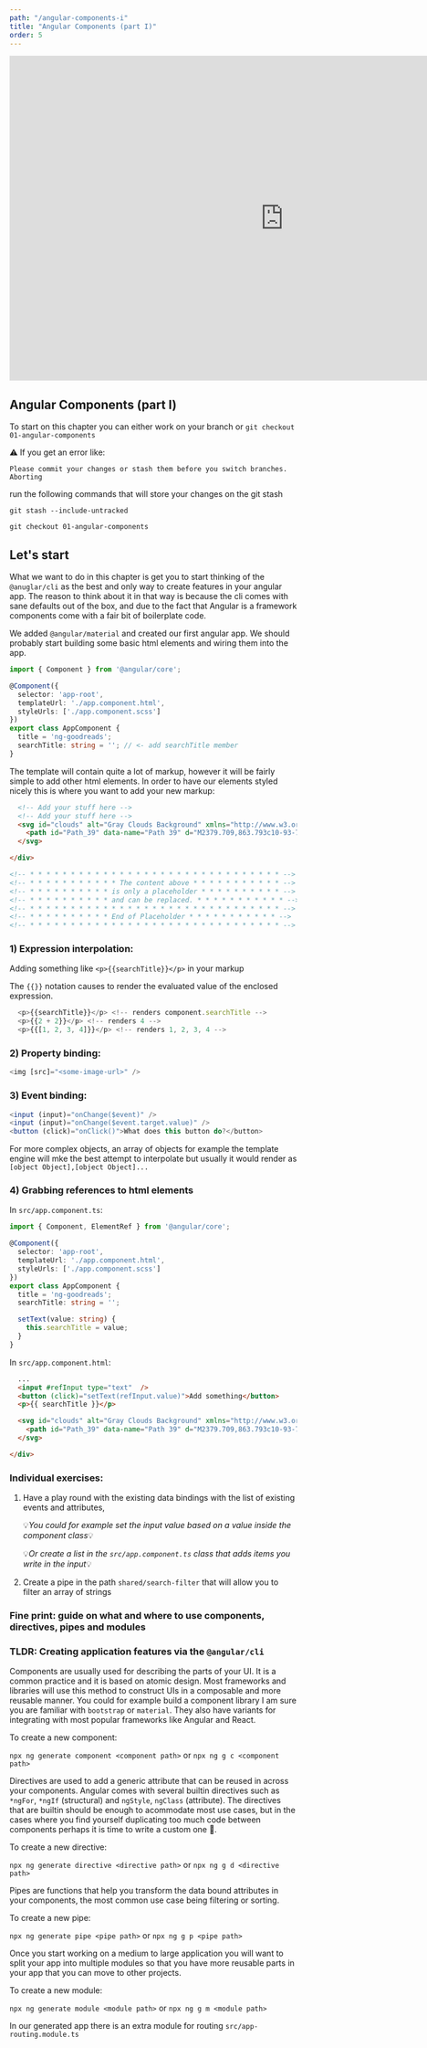 ```yaml
---
path: "/angular-components-i"
title: "Angular Components (part I)"
order: 5
---
```


<iframe src="https://docs.google.com/presentation/d/16IeBSmYrmhc3t_zGw-ec8hMp10U0D9N0SNOWZjBbH7M/embed?start=false&loop=false&delayms=30000" frameborder="0" width="960" height="569" allowfullscreen="true" mozallowfullscreen="true" webkitallowfullscreen="true"></iframe>

## Angular Components (part I)

To start on this chapter you can either work on your branch or
`git checkout 01-angular-components`

⚠️  If you get an error like:

```shell
Please commit your changes or stash them before you switch branches.
Aborting
```

run the following commands that will store your changes on the git stash

`git stash --include-untracked`

`git checkout 01-angular-components`


## Let's start
What we want to do in this chapter is get you to start thinking of the `@anuglar/cli`
as the best and only way to create features in your angular app. The reason to think about it
in that way is because the cli comes with sane defaults out of the box, and due to the fact that
Angular is a framework components come with a fair bit of boilerplate code.

We added `@angular/material` and created our first angular app. We should probably start building some
basic html elements and wiring them into the app.

```typescript
import { Component } from '@angular/core';

@Component({
  selector: 'app-root',
  templateUrl: './app.component.html',
  styleUrls: ['./app.component.scss']
})
export class AppComponent {
  title = 'ng-goodreads';
  searchTitle: string = ''; // <- add searchTitle member
}
```

The template will contain quite a lot of markup, however it will be fairly simple to add other html elements.
In order to have our elements styled nicely this is where you want to add your new markup:

```html
  <!-- Add your stuff here -->
  <!-- Add your stuff here -->
  <svg id="clouds" alt="Gray Clouds Background" xmlns="http://www.w3.org/2000/svg" width="2611.084" height="485.677" viewBox="0 0 2611.084 485.677">
    <path id="Path_39" data-name="Path 39" d="M2379.709,863.793c10-93-77-171-168-149-52-114-225-105-264,15-75,3-140,59-152,133-30,2.83-66.725,9.829-93.5,26.25-26.771-16.421-63.5-23.42-93.5-26.25-12-74-77-130-152-133-39-120-212-129-264-15-54.084-13.075-106.753,9.173-138.488,48.9-31.734-39.726-84.4-61.974-138.487-48.9-52-114-225-105-264,15a162.027,162.027,0,0,0-103.147,43.044c-30.633-45.365-87.1-72.091-145.206-58.044-52-114-225-105-264,15-75,3-140,59-152,133-53,5-127,23-130,83-2,42,35,72,70,86,49,20,106,18,157,5a165.625,165.625,0,0,0,120,0c47,94,178,113,251,33,61.112,8.015,113.854-5.72,150.492-29.764a165.62,165.62,0,0,0,110.861-3.236c47,94,178,113,251,33,31.385,4.116,60.563,2.495,86.487-3.311,25.924,5.806,55.1,7.427,86.488,3.311,73,80,204,61,251-33a165.625,165.625,0,0,0,120,0c51,13,108,15,157-5a147.188,147.188,0,0,0,33.5-18.694,147.217,147.217,0,0,0,33.5,18.694c49,20,106,18,157,5a165.625,165.625,0,0,0,120,0c47,94,178,113,251,33C2446.709,1093.793,2554.709,922.793,2379.709,863.793Z" transform="translate(142.69 -634.312)" fill="#eee"/>
  </svg>

</div>

<!-- * * * * * * * * * * * * * * * * * * * * * * * * * * * * * * * -->
<!-- * * * * * * * * * * * The content above * * * * * * * * * * * -->
<!-- * * * * * * * * * * is only a placeholder * * * * * * * * * * -->
<!-- * * * * * * * * * * and can be replaced. * * * * * * * * * * * -->
<!-- * * * * * * * * * * * * * * * * * * * * * * * * * * * * * * * -->
<!-- * * * * * * * * * * End of Placeholder * * * * * * * * * * * -->
<!-- * * * * * * * * * * * * * * * * * * * * * * * * * * * * * * * -->
```

### 1) Expression interpolation:

Adding something like `<p>{{searchTitle}}</p>` in your markup

The `{{}}` notation causes to render the evaluated value of the enclosed expression.

```typescript
  <p>{{searchTitle}}</p> <!-- renders component.searchTitle -->
  <p>{{2 + 2}}</p> <!-- renders 4 -->
  <p>{{[1, 2, 3, 4]}}</p> <!-- renders 1, 2, 3, 4 -->
```

### 2) Property binding:

```typescript
<img [src]="<some-image-url>" />
```
### 3) Event binding:

```typescript
<input (input)="onChange($event)" />
<input (input)="onChange($event.target.value)" />
<button (click)="onClick()">What does this button do?</button>
```

For more complex objects, an array of objects for example the template engine will mke the
best attempt to interpolate but usually it would render as `[object Object],[object Object]...`

### 4) Grabbing references to html elements

In `src/app.component.ts`:

```typescript
import { Component, ElementRef } from '@angular/core';

@Component({
  selector: 'app-root',
  templateUrl: './app.component.html',
  styleUrls: ['./app.component.scss']
})
export class AppComponent {
  title = 'ng-goodreads';
  searchTitle: string = '';

  setText(value: string) {
    this.searchTitle = value;
  }
}
```

In `src/app.component.html`:

```html
  ...
  <input #refInput type="text"  />
  <button (click)="setText(refInput.value)">Add something</button>
  <p>{{ searchTitle }}</p>

  <svg id="clouds" alt="Gray Clouds Background" xmlns="http://www.w3.org/2000/svg" width="2611.084" height="485.677" viewBox="0 0 2611.084 485.677">
    <path id="Path_39" data-name="Path 39" d="M2379.709,863.793c10-93-77-171-168-149-52-114-225-105-264,15-75,3-140,59-152,133-30,2.83-66.725,9.829-93.5,26.25-26.771-16.421-63.5-23.42-93.5-26.25-12-74-77-130-152-133-39-120-212-129-264-15-54.084-13.075-106.753,9.173-138.488,48.9-31.734-39.726-84.4-61.974-138.487-48.9-52-114-225-105-264,15a162.027,162.027,0,0,0-103.147,43.044c-30.633-45.365-87.1-72.091-145.206-58.044-52-114-225-105-264,15-75,3-140,59-152,133-53,5-127,23-130,83-2,42,35,72,70,86,49,20,106,18,157,5a165.625,165.625,0,0,0,120,0c47,94,178,113,251,33,61.112,8.015,113.854-5.72,150.492-29.764a165.62,165.62,0,0,0,110.861-3.236c47,94,178,113,251,33,31.385,4.116,60.563,2.495,86.487-3.311,25.924,5.806,55.1,7.427,86.488,3.311,73,80,204,61,251-33a165.625,165.625,0,0,0,120,0c51,13,108,15,157-5a147.188,147.188,0,0,0,33.5-18.694,147.217,147.217,0,0,0,33.5,18.694c49,20,106,18,157,5a165.625,165.625,0,0,0,120,0c47,94,178,113,251,33C2446.709,1093.793,2554.709,922.793,2379.709,863.793Z" transform="translate(142.69 -634.312)" fill="#eee"/>
  </svg>

</div>
```

### Individual exercises:

1) Have a play round with the existing data bindings with the list of existing events and attributes,

   💡_*You could for example set the input value based on a value inside the component class*_💡

   💡_*Or create a list in the `src/app.component.ts` class that adds items you write in the input*_💡
2) Create a pipe in the path `shared/search-filter` that will allow you to filter an array of strings


### Fine print: guide on what and where to use components, directives, pipes and modules
### TLDR: Creating application features via the `@angular/cli`

Components are usually used for describing the parts of your UI. It is a common practice
and it is based on atomic design. Most frameworks and libraries will use this method to construct
UIs in a composable and more reusable manner. You could for example build a component library
I am sure you are familiar with `bootstrap` or `material`. They also have variants for integrating
with most popular frameworks like Angular and React.

To create a new component:

`npx ng generate component <component path>` or `npx ng g c <component path>`

Directives are used to add a generic attribute that can be reused in across your components. Angular
comes with several builtin directives such as `*ngFor`, `*ngIf` (structural) and `ngStyle`, `ngClass`
(attribute). The directives that are builtin should be enough to acommodate most use cases, but in the
cases where you find yourself duplicating too much code between components perhaps it is time to write
a custom one 🤔.

To create a new directive:

`npx ng generate directive <directive path>` or `npx ng g d <directive path>`

Pipes are functions that help you transform the data bound attributes in your components, the most common
use case being filtering or sorting.

To create a new pipe:

`npx ng generate pipe <pipe path>` or `npx ng g p <pipe path>`

Once you start working on a medium to large application you will want to split your app into multiple
modules so that you have more reusable parts in your app that you can move to other projects.

To create a new module:

`npx ng generate module <module path>` or `npx ng g m <module path>`

In our generated app there is an extra module for routing `src/app-routing.module.ts`
